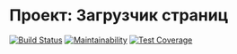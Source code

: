 # Проект: Загрузчик страниц

[![Build Status](https://travis-ci.org/AndrewLrrr/python-project-lvl3.svg?branch=master)](https://travis-ci.org/AndrewLrrr/python-project-lvl3)
[![Maintainability](https://api.codeclimate.com/v1/badges/2d1e1a8bc96a1705794b/maintainability)](https://codeclimate.com/github/AndrewLrrr/python-project-lvl3/maintainability)
[![Test Coverage](https://api.codeclimate.com/v1/badges/2d1e1a8bc96a1705794b/test_coverage)](https://codeclimate.com/github/AndrewLrrr/python-project-lvl3/test_coverage)
